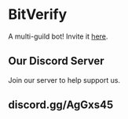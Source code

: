 # BitVerify
A multi-guild bot! Invite it [here](discord.com/oauth2/authorize?client_id=707376789860778046&permissions=8&scope=bot).
## Our Discord Server
Join our server to help support us.
## discord.gg/AgGxs45
